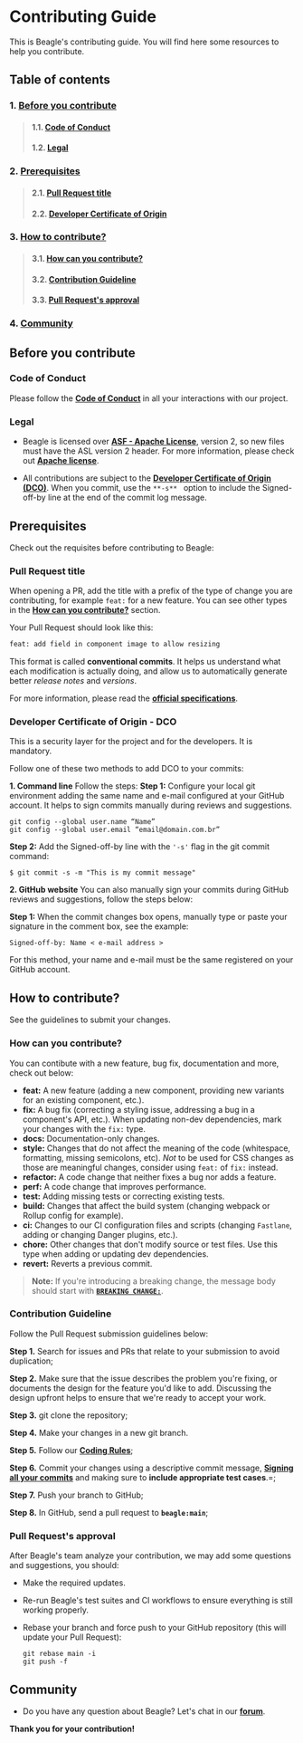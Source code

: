 # **Contributing Guide**
This is Beagle's contributing guide. You will find here some resources to help you contribute.

## **Table of contents**
### 1. [**Before you contribute**](#before-you-contribute)
> #### 1.1. [**Code of Conduct**](#code-of-Conduct)
> #### 1.2. [**Legal**](#legal)
### 2. [**Prerequisites**](#prerequisites)
> #### 2.1. [**Pull Request title**](#pull-request-title)
> #### 2.2. [**Developer Certificate of Origin**](#developer-certificate-of-origin)
### 3. [**How to contribute?**](#how-to-contribute?)
>#### 3.1. [**How can you contribute?**](#what-can-you-contribute?)
>#### 3.2. [**Contribution Guideline**](#contribution-Guideline)
>#### 3.3. [**Pull Request's approval**](#pull-Request's-approval)
### 4. [**Community**](#community)


## **Before you contribute**

### **Code of Conduct**
Please follow the [**Code of Conduct**](https://github.com/ZupIT/beagle/blob/main/CODE_OF_CONDUCT.md) in all your interactions with our project.

### **Legal**
- Beagle is licensed over [**ASF - Apache License**](https://github.com/ZupIT/charlescd/blob/main/LICENSE), version 2, so new files must have the ASL version 2 header. For more information, please check out [**Apache license**]( https://www.apache.org/licenses/LICENSE-2.0).

- All contributions are subject to the [**Developer Certificate of Origin (DCO)**](https://developercertificate.org). 
When you commit, use the ```**-s** ``` option to include the Signed-off-by line at the end of the commit log message.

## **Prerequisites**
Check out the requisites before contributing to Beagle:

### **Pull Request title**
When opening a PR, add the title with a prefix of the type of change you are contributing, for example `feat:` for a new feature. You can see other types in the [**How can you contribute?**](#how-can-you-contribute?) section.

Your Pull Request should look like this:

```txt
feat: add field in component image to allow resizing
```
This format is called **conventional commits**. It helps us understand what each modification is actually doing, and allow us to automatically generate better *release notes* and *versions*.

For more information, please read the [**official specifications**](https://www.conventionalcommits.org/).

### **Developer Certificate of Origin - DCO**

This is a security layer for the project and for the developers. It is mandatory.
 
 Follow one of these two methods to add DCO to your commits:
 
**1. Command line**
 Follow the steps: 
 **Step 1:** Configure your local git environment adding the same name and e-mail configured at your GitHub account. It helps to sign commits manually during reviews and suggestions.

 ```
git config --global user.name “Name”
git config --global user.email “email@domain.com.br”
```
**Step 2:** Add the Signed-off-by line with the `'-s'` flag in the git commit command:

```
$ git commit -s -m "This is my commit message"
```

**2. GitHub website**
You can also manually sign your commits during GitHub reviews and suggestions, follow the steps below: 

**Step 1:** When the commit changes box opens, manually type or paste your signature in the comment box, see the example:

```
Signed-off-by: Name < e-mail address >
```

For this method, your name and e-mail must be the same registered on your GitHub account.

## **How to contribute?** 
See the guidelines to submit your changes. 

### **How can you contribute?**
You can contibute with a new feature, bug fix, documentation and more, check out below:

- **feat:** A new feature (adding a new component, providing new variants for an existing component, etc.).
- **fix:** A bug fix (correcting a styling issue, addressing a bug in a component's API, etc.).
  When updating non-dev dependencies, mark your changes with the `fix:` type.
- **docs:** Documentation-only changes.
- **style:** Changes that do not affect the meaning of the code
(whitespace, formatting, missing semicolons, etc). _Not_ to be used for CSS changes as those are meaningful changes, consider using `feat:` of `fix:` instead.
- **refactor:** A code change that neither fixes a bug nor adds a feature.
- **perf:** A code change that improves performance.
- **test:** Adding missing tests or correcting existing tests.
- **build:** Changes that affect the build system (changing webpack or Rollup config for example).
- **ci:** Changes to our CI configuration files and scripts (changing `Fastlane`, adding or changing Danger plugins, etc.).
- **chore:** Other changes that don't modify source or test files. Use this type when adding or updating dev dependencies.
- **revert:** Reverts a previous commit.

> **Note:**
> If you're introducing a breaking change, the message body should start with [**`BREAKING CHANGE:`**](https://www.conventionalcommits.org/en/v1.0.0/#commit-message-with-description-and-breaking-change-footer).

### **Contribution Guideline**
Follow the Pull Request submission guidelines below: 

**Step 1.** Search for issues and PRs that relate to your submission to avoid duplication;

**Step 2.** Make sure that the issue describes the problem you're fixing, or documents the design for the feature you'd like to add. Discussing the design upfront helps to ensure that we're ready to accept your work.

**Step 3.** git clone the repository;

**Step 4.** Make your changes in a new git branch.

**Step 5.** Follow our [**Coding Rules**](https://github.com/ZupIT/beagle/blob/main/doc/contributing/coding_rules.md);

**Step 6.** Commit your changes using a descriptive commit message, [**Signing all your commits**](https://github.com/ZupIT/beagle/blob/main/doc/contributing/dco_rules.md) and making sure to **include appropriate test cases**.=;

**Step 7.** Push your branch to GitHub;

**Step 8.** In GitHub, send a pull request to **`beagle:main`**;

### **Pull Request's approval**
After Beagle's team analyze your contribution, we may add some questions and suggestions, you should:

- Make the required updates.
- Re-run Beagle's test suites and CI workflows to ensure everything is still working properly.
- Rebase your branch and force push to your GitHub repository (this will update your Pull Request):

  ```shell
  git rebase main -i
  git push -f
  ```

## **Community**

- Do you have any question about Beagle? Let's chat in our [**forum**](https://forum.zup.com.br/).


**Thank you for your contribution!**


